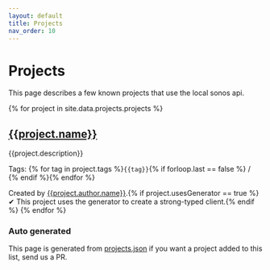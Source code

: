 ```yaml
---
layout: default
title: Projects
nav_order: 10
---
```


# Projects

This page describes a few known projects that use the local sonos api.

{% for project in site.data.projects.projects %}
## [{{project.name}}]({{project.link}}) 

{{project.description}}

Tags: {% for tag in project.tags %}`{{tag}}`{% if forloop.last == false %} / {% endif %}{% endfor %}

Created by [{{project.author.name}}]({{project.author.link}}).{% if project.usesGenerator == true %} ✔ This project uses the generator to create a strong-typed client.{% endif %}
{% endfor %}

### Auto generated

This page is generated from [projects.json](https://github.com/svrooij/sonos-api-docs/blob/main/docs/_data/projects.json) if you want a project added to this list, send us a PR.